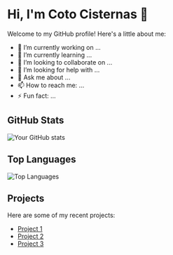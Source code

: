 # Hi, I'm Coto Cisternas 👋

Welcome to my GitHub profile! Here's a little about me:

- 🔭 I’m currently working on ...
- 🌱 I’m currently learning ...
- 👯 I’m looking to collaborate on ...
- 🤔 I’m looking for help with ...
- 💬 Ask me about ...
- 📫 How to reach me: ...
- ⚡ Fun fact: ...

## GitHub Stats

![Your GitHub stats](https://github-readme-stats.vercel.app/api?username=cotocisternas&show_icons=true&theme=radical)

## Top Languages

![Top Languages](https://github-readme-stats.vercel.app/api/top-langs/?username=cotocisternas&layout=compact&theme=radical)

## Projects

Here are some of my recent projects:

- [Project 1](link)
- [Project 2](link)
- [Project 3](link)
